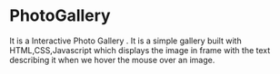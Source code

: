 # PhotoGallery
It is a Interactive Photo Gallery .
It is a simple gallery built with HTML,CSS,Javascript which displays the image in frame with the text describing it when we hover the mouse over an image.
